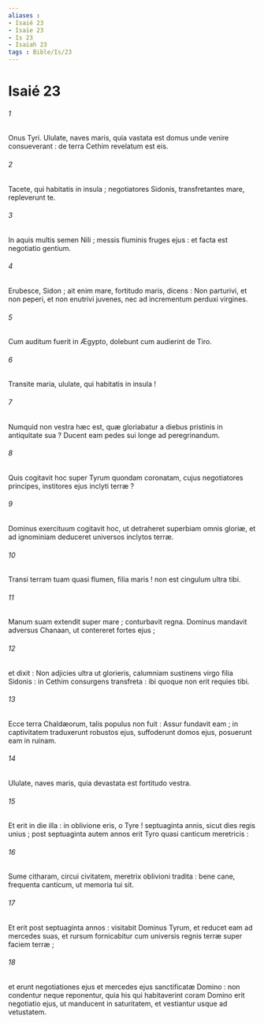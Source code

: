 ```yaml
---
aliases : 
- Isaié 23
- Isaïe 23
- Is 23
- Isaiah 23
tags : Bible/Is/23
---
```


# Isaié 23

###### 1
Onus Tyri. Ululate, naves maris, quia vastata est domus unde venire consueverant : de terra Cethim revelatum est eis.
###### 2
Tacete, qui habitatis in insula ; negotiatores Sidonis, transfretantes mare, repleverunt te.
###### 3
In aquis multis semen Nili ; messis fluminis fruges ejus : et facta est negotiatio gentium.
###### 4
Erubesce, Sidon ; ait enim mare, fortitudo maris, dicens : Non parturivi, et non peperi, et non enutrivi juvenes, nec ad incrementum perduxi virgines.
###### 5
Cum auditum fuerit in Ægypto, dolebunt cum audierint de Tiro.
###### 6
Transite maria, ululate, qui habitatis in insula !
###### 7
Numquid non vestra hæc est, quæ gloriabatur a diebus pristinis in antiquitate sua ? Ducent eam pedes sui longe ad peregrinandum.
###### 8
Quis cogitavit hoc super Tyrum quondam coronatam, cujus negotiatores principes, institores ejus inclyti terræ ?
###### 9
Dominus exercituum cogitavit hoc, ut detraheret superbiam omnis gloriæ, et ad ignominiam deduceret universos inclytos terræ.
###### 10
Transi terram tuam quasi flumen, filia maris ! non est cingulum ultra tibi.
###### 11
Manum suam extendit super mare ; conturbavit regna. Dominus mandavit adversus Chanaan, ut contereret fortes ejus ;
###### 12
et dixit : Non adjicies ultra ut glorieris, calumniam sustinens virgo filia Sidonis : in Cethim consurgens transfreta : ibi quoque non erit requies tibi.
###### 13
Ecce terra Chaldæorum, talis populus non fuit : Assur fundavit eam ; in captivitatem traduxerunt robustos ejus, suffoderunt domos ejus, posuerunt eam in ruinam.
###### 14
Ululate, naves maris, quia devastata est fortitudo vestra.
###### 15
Et erit in die illa : in oblivione eris, o Tyre ! septuaginta annis, sicut dies regis unius ; post septuaginta autem annos erit Tyro quasi canticum meretricis :
###### 16
Sume citharam, circui civitatem, meretrix oblivioni tradita : bene cane, frequenta canticum, ut memoria tui sit.
###### 17
Et erit post septuaginta annos : visitabit Dominus Tyrum, et reducet eam ad mercedes suas, et rursum fornicabitur cum universis regnis terræ super faciem terræ ;
###### 18
et erunt negotiationes ejus et mercedes ejus sanctificatæ Domino : non condentur neque reponentur, quia his qui habitaverint coram Domino erit negotiatio ejus, ut manducent in saturitatem, et vestiantur usque ad vetustatem.
